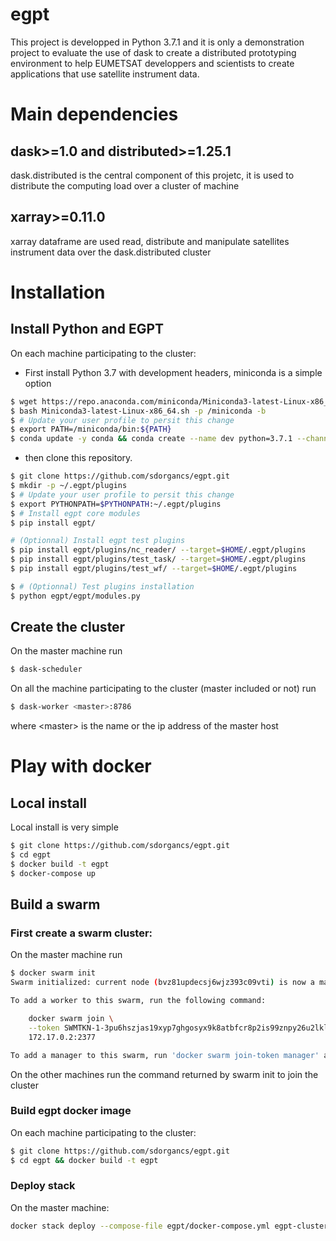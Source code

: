 # egpt

This project is developped in Python 3.7.1 and it is only a demonstration project to evaluate the use of dask to create a distributed prototyping environment to help EUMETSAT developpers and scientists to create applications that use satellite instrument data.

# Main dependencies
## dask>=1.0 and distributed>=1.25.1
dask.distributed is the central component of this projetc, it is used to distribute the computing load over a cluster of machine
## xarray>=0.11.0
xarray dataframe are used read, distribute and manipulate satellites instrument data over the dask.distributed cluster

# Installation
## Install Python and EGPT
On each machine participating to the cluster: 

- First install Python 3.7 with development headers, miniconda is a simple option

```bash
$ wget https://repo.anaconda.com/miniconda/Miniconda3-latest-Linux-x86_64.sh
$ bash Miniconda3-latest-Linux-x86_64.sh -p /miniconda -b
$ # Update your user profile to persit this change
$ export PATH=/miniconda/bin:${PATH}
$ conda update -y conda && conda create --name dev python=3.7.1 --channel conda-forge
```

- then clone this repository.

```bash
$ git clone https://github.com/sdorgancs/egpt.git
$ mkdir -p ~/.egpt/plugins
$ # Update your user profile to persit this change
$ export PYTHONPATH=$PYTHONPATH:~/.egpt/plugins
$ # Install egpt core modules
$ pip install egpt/

# (Optionnal) Install egpt test plugins
$ pip install egpt/plugins/nc_reader/ --target=$HOME/.egpt/plugins
$ pip install egpt/plugins/test_task/ --target=$HOME/.egpt/plugins
$ pip install egpt/plugins/test_wf/ --target=$HOME/.egpt/plugins

$ # (Optionnal) Test plugins installation
$ python egpt/egpt/modules.py
```
## Create the cluster
On the master machine run
```bash
$ dask-scheduler
```
On all the machine participating to the cluster (master included or not) run
```bash
$ dask-worker <master>:8786
```
where \<master> is the name or the ip address of the master host

# Play with docker
## Local install
Local install is very simple
```bash
$ git clone https://github.com/sdorgancs/egpt.git
$ cd egpt
$ docker build -t egpt
$ docker-compose up
```

## Build a swarm
### First create a swarm cluster:
On the master machine run
```bash
$ docker swarm init
Swarm initialized: current node (bvz81updecsj6wjz393c09vti) is now a manager.

To add a worker to this swarm, run the following command:

    docker swarm join \
    --token SWMTKN-1-3pu6hszjas19xyp7ghgosyx9k8atbfcr8p2is99znpy26u2lkl-1awxwuwd3z9j1z3puu7rcgdbx \
    172.17.0.2:2377

To add a manager to this swarm, run 'docker swarm join-token manager' and follow the instructions.
```
On the other machines run the command returned by swarm init to join the cluster

### Build egpt docker image
On each machine participating to the cluster:

```bash
$ git clone https://github.com/sdorgancs/egpt.git
$ cd egpt && docker build -t egpt
```

### Deploy stack
On the master machine:
```bash
docker stack deploy --compose-file egpt/docker-compose.yml egpt-cluster
```